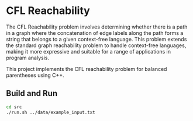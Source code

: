 # CFL Reachability

The CFL Reachability problem involves determining whether there is a path in a graph where the concatenation of edge labels along the path forms a string that belongs to a given context-free language. This problem extends the standard graph reachability problem to handle context-free languages, making it more expressive and suitable for a range of applications in program analysis.

This project implements the CFL reachability problem for balanced parentheses using C++.

## Build and Run

```sh
cd src
./run.sh ../data/example_input.txt
```